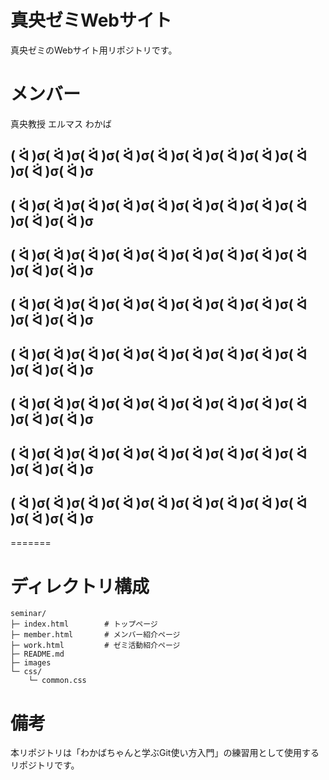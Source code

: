 # 真央ゼミWebサイト
真央ゼミのWebサイト用リポジトリです。

# メンバー
真央教授
エルマス
わかば

## ( ᐛ )σ( ᐛ )σ( ᐛ )σ( ᐛ )σ( ᐛ )σ( ᐛ )σ( ᐛ )σ( ᐛ )σ( ᐛ )σ( ᐛ )σ( ᐛ )σ
## ( ᐛ )σ( ᐛ )σ( ᐛ )σ( ᐛ )σ( ᐛ )σ( ᐛ )σ( ᐛ )σ( ᐛ )σ( ᐛ )σ( ᐛ )σ( ᐛ )σ
## ( ᐛ )σ( ᐛ )σ( ᐛ )σ( ᐛ )σ( ᐛ )σ( ᐛ )σ( ᐛ )σ( ᐛ )σ( ᐛ )σ( ᐛ )σ( ᐛ )σ
## ( ᐛ )σ( ᐛ )σ( ᐛ )σ( ᐛ )σ( ᐛ )σ( ᐛ )σ( ᐛ )σ( ᐛ )σ( ᐛ )σ( ᐛ )σ( ᐛ )σ
## ( ᐛ )σ( ᐛ )σ( ᐛ )σ( ᐛ )σ( ᐛ )σ( ᐛ )σ( ᐛ )σ( ᐛ )σ( ᐛ )σ( ᐛ )σ( ᐛ )σ
## ( ᐛ )σ( ᐛ )σ( ᐛ )σ( ᐛ )σ( ᐛ )σ( ᐛ )σ( ᐛ )σ( ᐛ )σ( ᐛ )σ( ᐛ )σ( ᐛ )σ
## ( ᐛ )σ( ᐛ )σ( ᐛ )σ( ᐛ )σ( ᐛ )σ( ᐛ )σ( ᐛ )σ( ᐛ )σ( ᐛ )σ( ᐛ )σ( ᐛ )σ
## ( ᐛ )σ( ᐛ )σ( ᐛ )σ( ᐛ )σ( ᐛ )σ( ᐛ )σ( ᐛ )σ( ᐛ )σ( ᐛ )σ( ᐛ )σ( ᐛ )σ
=======

# ディレクトリ構成
```
seminar/
├─ index.html        # トップページ
├─ member.html       # メンバー紹介ページ
├─ work.html         # ゼミ活動紹介ページ
├─ README.md
├─ images
└─ css/
    └─ common.css
```

# 備考
本リポジトリは「わかばちゃんと学ぶGit使い方入門」の練習用として使用するリポジトリです。
